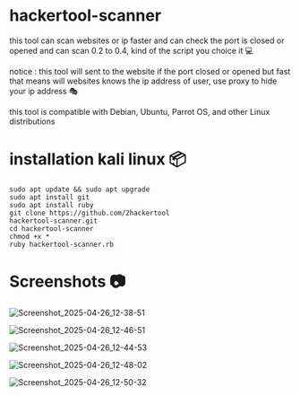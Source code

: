 # hackertool-scanner
this tool can scan websites or ip faster and can check the port is closed or opened and can scan 0.2 to 0.4, kind of the script you choice it 💻

notice : this tool will sent to the website if the port closed or opened but fast that means will websites knows the ip address of user, use proxy to hide your ip address 🎭

this tool is compatible with Debian, Ubuntu, Parrot OS, and other Linux distributions

<h1>installation kali linux 📦</h1>

```
sudo apt update && sudo apt upgrade
sudo apt install git
sudo apt install ruby
git clone https://github.com/2hackertool
hackertool-scanner.git
cd hackertool-scanner
chmod +x *
ruby hackertool-scanner.rb
```

<h1>Screenshots 📷</h1>

![Screenshot_2025-04-26_12-38-51](https://github.com/user-attachments/assets/82792418-6e65-426a-9a79-748d08029f10)

![Screenshot_2025-04-26_12-46-51](https://github.com/user-attachments/assets/9a5e0db6-6715-44a8-bd83-903593caf193)

![Screenshot_2025-04-26_12-44-53](https://github.com/user-attachments/assets/f24d26de-1620-4509-ac05-37641b0d76c5)

![Screenshot_2025-04-26_12-48-02](https://github.com/user-attachments/assets/6fbf4eb4-d57a-41ac-bb7a-953fc721a330)

![Screenshot_2025-04-26_12-50-32](https://github.com/user-attachments/assets/5bfc3b02-1f39-4bf2-a7af-380fefc03cc4)
